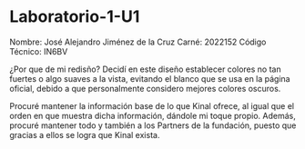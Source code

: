 # Laboratorio-1-U1

Nombre: José Alejandro Jiménez de la Cruz
Carné: 2022152
Código Técnico: IN6BV

¿Por que de mi redisño?
Decidí en este diseño establecer colores no tan fuertes o algo suaves
a la vista, evitando el blanco que se usa en la página oficial, debido a
que personalmente considero mejores colores oscuros.

Procuré mantener la información base de lo que Kinal ofrece, 
al igual que el orden en que muestra dicha información, dándole mi 
toque propio. Además, procuré mantener todo y también a los Partners de la 
fundación, puesto que gracias a ellos se logra que Kinal exista.